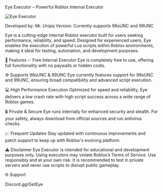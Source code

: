 Eye Executor – Powerful Roblox Internal Executor

![Eye Executor]([file:///C:/Users/majdk/Downloads/EyeLogo_1.png](https://ibb.co/pBgbR2tG))

Developed by: Mr. Unipq
Version: Currently supports 98sUNC and 99UNC

Eye is a cutting-edge internal Roblox executor built for users seeking performance, reliability, and speed. Designed for experienced users, Eye enables the execution of powerful Lua scripts within Roblox environments, making it ideal for testing, automation, and development purposes.

🚀 Features
✅ Free Internal Executor
Eye is completely free to use, offering full functionality with no paywalls or hidden costs.

⚙️ Supports 98sUNC & 99UNC
Eye currently features support for 98sUNC and 99UNC, ensuring broad compatibility and advanced script execution.

💻 High Performance Execution
Optimized for speed and reliability, Eye delivers a low crash rate with high script success across a wide range of Roblox games.

🔒 Private & Secure
Eye runs internally for enhanced security and stealth. For your safety, always download from official sources and run antivirus checks.

📈 Frequent Updates
Stay updated with continuous improvements and patch support to keep up with Roblox's evolving platform.

⚠️ Disclaimer
Eye Executor is intended for educational and development purposes only.
Using executors may violate Roblox’s Terms of Service. Use responsibly and at your own risk. It is recommended to test in private servers and never use scripts to disrupt public gameplay.

🌐 Support

Discord.gg/GetEye

